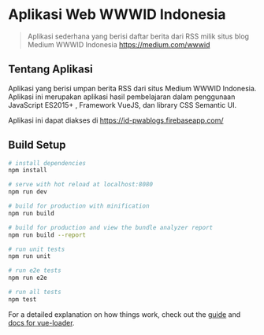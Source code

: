 # Aplikasi Web WWWID Indonesia

> Aplikasi sederhana yang berisi daftar berita dari RSS milik situs blog Medium WWWID Indonesia https://medium.com/wwwid

## Tentang Aplikasi

Aplikasi yang berisi umpan berita RSS dari situs Medium WWWID Indonesia. Aplikasi ini merupakan aplikasi hasil pembelajaran dalam penggunaan JavaScript ES2015+ , Framework VueJS, dan library CSS Semantic UI.

Aplikasi ini dapat diakses di https://id-pwablogs.firebaseapp.com/


## Build Setup

``` bash
# install dependencies
npm install

# serve with hot reload at localhost:8080
npm run dev

# build for production with minification
npm run build

# build for production and view the bundle analyzer report
npm run build --report

# run unit tests
npm run unit

# run e2e tests
npm run e2e

# run all tests
npm test
```

For a detailed explanation on how things work, check out the [guide](http://vuejs-templates.github.io/webpack/) and [docs for vue-loader](http://vuejs.github.io/vue-loader).
